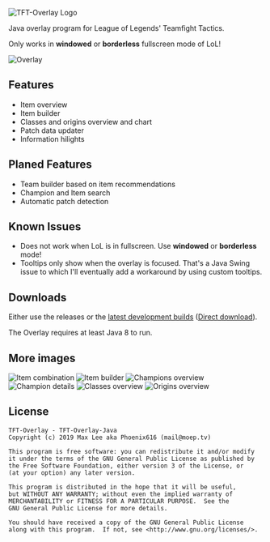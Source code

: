 ![TFT-Overlay Logo](https://i.moep.tv/hKiPw3tB.png)

Java overlay program for League of Legends' Teamfight Tactics.

Only works in **windowed** or **borderless** fullscreen mode of LoL!

![Overlay](https://i.moep.tv/Jq3uwiX.gif)

## Features

- Item overview
- Item builder
- Classes and origins overview and chart
- Patch data updater
- Information hilights

## Planed Features

- Team builder based on item recommendations
- Champion and Item search
- Automatic patch detection

## Known Issues

- Does not work when LoL is in fullscreen. Use **windowed** or **borderless** mode!
- Tooltips only show when the overlay is focused. That's a Java Swing issue to which I'll eventually add a workaround by using custom tooltips.

## Downloads

Either use the releases or the [latest development builds](https://ci.minebench.de/job/TFT-Overlay/) ([Direct download](https://ci.minebench.de/job/TFT-Overlay/lastSuccessfulBuild/artifact/target/TFT-Overlay.jar)).

The Overlay requires at least Java 8 to run.

## More images

![Item combination](https://i.moep.tv/qvcGIwGL.png)
![Item builder](https://i.moep.tv/kuk7jWL7.png)
![Champions overview](https://i.moep.tv/WtzMoCx.png)
![Champion details](https://i.moep.tv/mNjzcOsL.png)
![Classes overview](https://i.moep.tv/brWOBARv.png)
![Origins overview](https://i.moep.tv/gYdIhy4D.png)

## License

```
TFT-Overlay - TFT-Overlay-Java
Copyright (c) 2019 Max Lee aka Phoenix616 (mail@moep.tv)

This program is free software: you can redistribute it and/or modify
it under the terms of the GNU General Public License as published by
the Free Software Foundation, either version 3 of the License, or
(at your option) any later version.

This program is distributed in the hope that it will be useful,
but WITHOUT ANY WARRANTY; without even the implied warranty of
MERCHANTABILITY or FITNESS FOR A PARTICULAR PURPOSE.  See the
GNU General Public License for more details.

You should have received a copy of the GNU General Public License
along with this program.  If not, see <http://www.gnu.org/licenses/>.
```